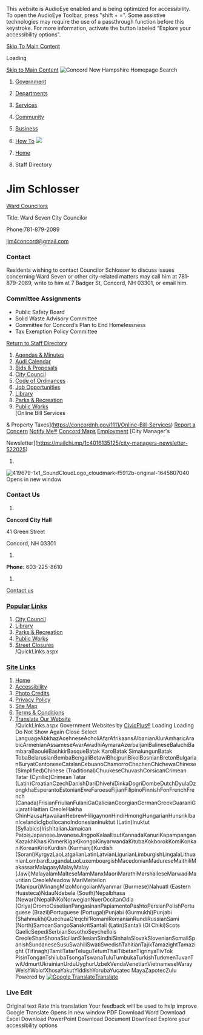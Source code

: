  

This website is AudioEye enabled and is being optimized for accessibility. To open the AudioEye Toolbar, press "shift + =". Some assistive technologies may require the use of a passthrough function before this keystroke. For more information, activate the button labeled “Explore your accessibility options”.

  [Skip To Main Content](https://concordnh.gov/directory.aspx?EID=260/)  

Loading

  [Skip to Main Content](https://concordnh.gov/directory.aspx?EID=260/)   ![Concord New Hampshire Homepage](images/ed6ab6ce4c4cb470745e07f8a9b0d4d695c4ac36a971c26c492ed02a34d0420b.png)  Search 

 1.  [Government](https://concordnh.gov/249/Government) 
 1.  [Departments](https://concordnh.gov/913/Departments) 
 1.  [Services](https://concordnh.gov/290/Services) 
 1.  [Community](https://concordnh.gov/140/Community) 
 1.  [Business](https://concordnh.gov/94/Business) 
 1.  [How To](https://concordnh.gov/161/How-To) 
  ![](images/c250950fb891f64f8519f3d932a6dab4d54f1a9ce2921d8116355f651573341b.jpg)  

 1.  [Home](https://concordnh.gov/) 
 1. Staff Directory

# Jim Schlosser

   [Ward Councilors](https://concordnh.gov/Directory.aspx?DID=11) 

Title: Ward Seven City Councilor

Phone:781-879-2089

 [jim4concord@gmail.com](mailto:jim4concord@gmail.com)  

###  Contact 

Residents wishing to contact Councilor Schlosser to discuss issues concerning Ward Seven or other city-related matters may call him at 781-879-2089, write to him at 7 Badger St, Concord, NH 03301, or email him.

###  Committee Assignments 

 * Public Safety Board
 * Solid Waste Advisory Committee 
 * Committee for Concord’s Plan to End Homelessness
 * Tax Exemption Policy Committee
  

 [Return to Staff Directory](https://concordnh.gov/Directory.aspx) 

 1.   [Agendas & Minutes](https://nh-concord2.civicplus.com/250/Agendas-Minutes)  
 1.   [Audi Calendar](https://webtrac.concordnh.gov/wbwsc/webtrac.wsc/search.html?display=Calendar&location=AUDI&module=Event)  
 1.   [Bids & Proposals](https://concordnh.gov/1092/Bids-Proposals-Quotations)  
 1.   [City Council](https://concordnh.gov/282/City-Council)  
 1.   [Code of Ordinances](https://library.municode.com/nh/concord/codes/code_of_ordinances)  
 1.   [Job Opportunities](https://concordnh.gov/569/Employment)  
 1.   [Library](https://concordnh.gov/588/Library)  
 1.   [Parks & Recreation](https://concordnh.gov/666/Parks-Recreation)  
 1.   [Public Works](https://concordnh.gov/491/General-Services-Public-Works)  
  [Online Bill Services

& Property Taxes](https://concordnh.gov/1111/Online-Bill-Services)   [Report a Concern](https://concordnh.gov/1809/Report-a-Concern)   [Notify Me®](https://concordnh.gov/list.aspx)   [Concord Maps](https://concordnh.gov/897/Interactive-GIS-Viewer)   [Employment](https://www.governmentjobs.com/careers/concordnh)   [City Manager's

Newsletter](https://mailchi.mp/1c4016135125/city-managers-newsletter-522025)  

 1.    

  ![419679-1x1_SoundCloudLogo_cloudmark-f5912b-original-1645807040 Opens in new window](images/0bcbe4b96434cfcee09e58f3942755757735fd33546183a30fc871cd67a5602c.jpg)  

### Contact Us

 1.    

 __Concord City Hall__    

41 Green Street    

Concord, NH 03301   

 1.    

 __Phone:__ 603-225-8610   

 1.    

 [Contact us](https://concordnh.gov/directory.aspx)    

###  [Popular Links](https://concordnh.gov/QuickLinks.aspx?CID=182) 

 1.  [City Council](https://nh-concord2.civicplus.com/282/City-Council)  
 1.  [Library](https://nh-concord2.civicplus.com/588)  
 1.  [Parks & Recreation](https://nh-concord2.civicplus.com/666/Parks-Recreation)  
 1.  [Public Works](https://nh-concord2.civicplus.com/491/General-Services-Public-Works)  
 1.  [Street Closures](https://concordnh.gov/calendar.aspx?CID=22)  
 /QuickLinks.aspx 

###  [Site Links](https://concordnh.gov/QuickLinks.aspx?CID=184) 

 1.  [Home](https://concordnh.gov/)  
 1.  [Accessibility](https://concordnh.gov/accessibility)  
 1.  [Photo Credits](https://www.concordnh.gov/2026/Photo-Credits)  
 1.  [Privacy Policy](https://concordnh.gov/1932/20833/Privacy-Policy)  
 1.  [Site Map](https://concordnh.gov/sitemap)  
 1.  [Terms & Conditions](https://concordnh.gov/)  
 1.  [Translate Our Website](https://concordnh-gov.translate.goog/?_x_tr_sch=http&_x_tr_sl=auto&_x_tr_tl=es&_x_tr_hl=en-US)  
 /QuickLinks.aspx Government Websites by [CivicPlus®](https://connect.civicplus.com/referral)  Loading Loading Do Not Show Again Close Select LanguageAbkhazAcehneseAcholiAfarAfrikaansAlbanianAlurAmharicArabicArmenianAssameseAvarAwadhiAymaraAzerbaijaniBalineseBaluchiBambaraBaouléBashkirBasqueBatak KaroBatak SimalungunBatak TobaBelarusianBembaBengaliBetawiBhojpuriBikolBosnianBretonBulgarianBuryatCantoneseCatalanCebuanoChamorroChechenChichewaChinese (Simplified)Chinese (Traditional)ChuukeseChuvashCorsicanCrimean Tatar (Cyrillic)Crimean Tatar (Latin)CroatianCzechDanishDariDhivehiDinkaDogriDombeDutchDyulaDzongkhaEsperantoEstonianEweFaroeseFijianFilipinoFinnishFonFrenchFrench (Canada)FrisianFriulianFulaniGaGalicianGeorgianGermanGreekGuaraniGujaratiHaitian CreoleHakha ChinHausaHawaiianHebrewHiligaynonHindiHmongHungarianHunsrikIbanIcelandicIgboIlocanoIndonesianInuktut (Latin)Inuktut (Syllabics)IrishItalianJamaican PatoisJapaneseJavaneseJingpoKalaallisutKannadaKanuriKapampanganKazakhKhasiKhmerKigaKikongoKinyarwandaKitubaKokborokKomiKonkaniKoreanKrioKurdish (Kurmanji)Kurdish (Sorani)KyrgyzLaoLatgalianLatinLatvianLigurianLimburgishLingalaLithuanianLombardLugandaLuoLuxembourgishMacedonianMadureseMaithiliMakassarMalagasyMalayMalay (Jawi)MalayalamMalteseMamManxMaoriMarathiMarshalleseMarwadiMauritian CreoleMeadow MariMeiteilon (Manipuri)MinangMizoMongolianMyanmar (Burmese)Nahuatl (Eastern Huasteca)NdauNdebele (South)Nepalbhasa (Newari)NepaliNKoNorwegianNuerOccitanOdia (Oriya)OromoOssetianPangasinanPapiamentoPashtoPersianPolishPortuguese (Brazil)Portuguese (Portugal)Punjabi (Gurmukhi)Punjabi (Shahmukhi)QuechuaQʼeqchiʼRomaniRomanianRundiRussianSami (North)SamoanSangoSanskritSantali (Latin)Santali (Ol Chiki)Scots GaelicSepediSerbianSesothoSeychellois CreoleShanShonaSicilianSilesianSindhiSinhalaSlovakSlovenianSomaliSpanishSundaneseSusuSwahiliSwatiSwedishTahitianTajikTamazightTamazight (Tifinagh)TamilTatarTeluguTetumThaiTibetanTigrinyaTivTok PisinTonganTshilubaTsongaTswanaTuluTumbukaTurkishTurkmenTuvanTwiUdmurtUkrainianUrduUyghurUzbekVendaVenetianVietnameseWarayWelshWolofXhosaYakutYiddishYorubaYucatec MayaZapotecZulu Powered by  [![Google Translate](images/3f3f3a8d0882c4edd13c1755632554f3042dd0f45af91da1e753b94d76c2513f.png)Translate](https://translate.google.com/)  

### Live Edit

 Original text Rate this translation Your feedback will be used to help improve Google Translate Opens in new window PDF Download Word Download Excel Download PowerPoint Download Document Download Explore your accessibility options 